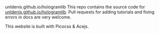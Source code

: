 unldenis.github.io/hologramlib
This repo contains the source code for 
<a href="unldenis.github.io/hologramlib">unldenis.github.io/hologramlib</a>.
Pull requests for adding tutorials and fixing errors in 
docs are very welcome.

This website is built with Picocss & Acejs.